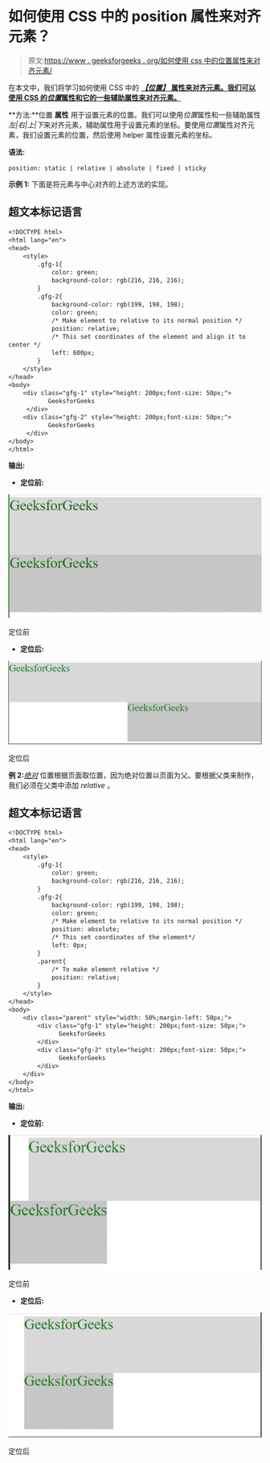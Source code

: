 # 如何使用 CSS 中的 position 属性来对齐元素？

> 原文:[https://www . geeksforgeeks . org/如何使用 css 中的位置属性来对齐元素/](https://www.geeksforgeeks.org/how-to-use-the-position-property-in-css-to-align-elements/)

在本文中，我们将学习如何使用 CSS 中的 [***【位置】*** **属性来对齐元素。我们可以使用 CSS 的*位置*属性和它的一些辅助属性来对齐元素。**](https://www.geeksforgeeks.org/css-background-position-property/)

**方法:**位置 **属性** 用于设置元素的位置。我们可以使用*位置*属性和一些辅助属性*左|右|上|下*来对齐元素，辅助属性用于设置元素的坐标。要使用*位置*属性对齐元素，我们设置元素的位置，然后使用 helper 属性设置元素的坐标。

**语法:**

```
position: static | relative | absolute | fixed | sticky
```

**示例 1:** 下面是将元素与中心对齐的上述方法的实现。

## 超文本标记语言

```
<!DOCTYPE html>
<html lang="en">
<head>
    <style>
        .gfg-1{
            color: green; 
            background-color: rgb(216, 216, 216); 
        } 
        .gfg-2{
            background-color: rgb(199, 198, 198);
            color: green;
            /* Make element to relative to its normal position */
            position: relative;
            /* This set coordinates of the element and align it to center */
            left: 600px;
        }
    </style>
</head>
<body>
    <div class="gfg-1" style="height: 200px;font-size: 50px;">
           GeeksforGeeks
     </div>
    <div class="gfg-2" style="height: 200px;font-size: 50px;">
           GeeksforGeeks
     </div>
</body>
</html>
```

**输出:**

*   **定位前:**

![](img/0e224d62bc6e4e73a2db5e82ad21070a.png)

定位前

*   **定位后:**

![](img/a4ad2b25d27323f70c4003625a396b13.png)

定位后

**例 2:**[*绝对*](https://www.geeksforgeeks.org/css-positioning-elements/) 位置根据页面取位置，因为绝对位置以页面为父。要根据父类来制作，我们必须在父类中添加 *relative* 。

## 超文本标记语言

```
<!DOCTYPE html>
<html lang="en">
<head>
    <style>
        .gfg-1{
            color: green; 
            background-color: rgb(216, 216, 216); 
        } 
        .gfg-2{
            background-color: rgb(199, 198, 198);
            color: green;
            /* Make element to relative to its normal position */
            position: absolute;
            /* This set coordinates of the element*/
            left: 0px;
        }
        .parent{
            /* To make element relative */
            position: relative;
        }
    </style>
</head>
<body>
    <div class="parent" style="width: 50%;margin-left: 50px;">
        <div class="gfg-1" style="height: 200px;font-size: 50px;">
              GeeksforGeeks
        </div>
        <div class="gfg-2" style="height: 200px;font-size: 50px;">
              GeeksforGeeks
        </div>
    </div>
</body>
</html>
```

**输出:**

*   **定位前:**

![](img/af0c9c518cf35ab6a3fc3bd32145ccf6.png)

定位前

*   **定位后:**

![](img/054cc5c0e294e881706fdac6eaa7ffed.png)

定位后